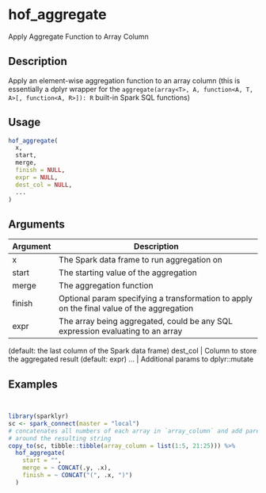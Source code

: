 # hof_aggregate


Apply Aggregate Function to Array Column




## Description

Apply an element-wise aggregation function to an array column
(this is essentially a dplyr wrapper for the
``aggregate(array<T>, A, function<A, T, A>[, function<A, R>]): R``
built-in Spark SQL functions)





## Usage
```r
hof_aggregate(
  x,
  start,
  merge,
  finish = NULL,
  expr = NULL,
  dest_col = NULL,
  ...
)
```




## Arguments


Argument      |Description
------------- |----------------
x | The Spark data frame to run aggregation on
start | The starting value of the aggregation
merge | The aggregation function
finish | Optional param specifying a transformation to apply on the final value of the aggregation
expr | The array being aggregated, could be any SQL expression evaluating to an array
(default: the last column of the Spark data frame)
dest_col | Column to store the aggregated result (default: expr)
... | Additional params to dplyr::mutate






## Examples

```r


library(sparklyr)
sc <- spark_connect(master = "local")
# concatenates all numbers of each array in `array_column` and add parentheses
# around the resulting string
copy_to(sc, tibble::tibble(array_column = list(1:5, 21:25))) %>%
  hof_aggregate(
    start = "",
    merge = ~ CONCAT(.y, .x),
    finish = ~ CONCAT("(", .x, ")")
  )

```





